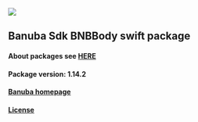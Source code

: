 [![](https://www.banuba.com/hubfs/Banuba_November2018/Images/Banuba%20SDK.png)](https://docs.banuba.com/face-ar-sdk-v1/ios/ios_overview)

## Banuba Sdk BNBBody swift package

#### About packages see [HERE](https://docs.banuba.com/face-ar-sdk-v1/ios/ios_packages)

#### Package version: **1.14.2**

#### **[Banuba homepage](https://banuba.com)**

#### **[License](https://www.banuba.com/terms)**
